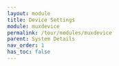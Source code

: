 ```yaml
---
layout: module
title: Device Settings
module: muxdevice
permalink: /tour/modules/muxdevice
parent: System Details
nav_order: 1
has_toc: false
---
```

